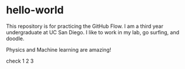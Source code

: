 # hello-world
This repository is for practicing the GitHub Flow.
I am a third year undergraduate at UC San Diego. I like to work in my lab, go surfing, and doodle. 

Physics and Machine learning are amazing!

check 1 2 3 
